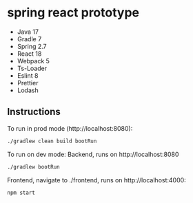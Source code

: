 # spring react prototype

* Java 17
* Gradle 7
* Spring 2.7
* React 18
* Webpack 5
* Ts-Loader
* Eslint 8
* Prettier
* Lodash

## Instructions
To run in prod mode (http://localhost:8080):

```bash
./gradlew clean build bootRun
```

To run on dev mode:
Backend, runs on http://localhost:8080
```bash
./gradlew bootRun
```

Frontend, navigate to ./frontend, runs on http://localhost:4000:
```bash
npm start
```
